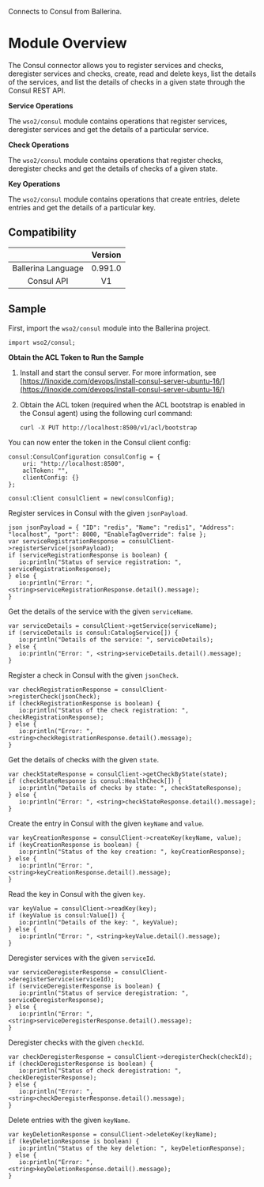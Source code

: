 Connects to Consul from Ballerina.

# Module Overview

The Consul connector allows you to register services and checks, deregister services and checks, create, read and 
delete keys, list the details of the 
services, and list the details of checks in a given state through the Consul REST API.

**Service Operations**

The `wso2/consul` module contains operations that register services, deregister services and get the details of a 
particular service.

**Check Operations**

The `wso2/consul` module contains operations that register checks, deregister checks and get the details of checks
 of a given state.

**Key Operations**

The `wso2/consul` module contains operations that create entries, delete entries and get the details of a particular 
key.


## Compatibility
|                             |       Version               |
|:---------------------------:|:---------------------------:|
|  Ballerina Language         |   0.991.0                   |
|  Consul API                 |   V1                        |

## Sample

First, import the `wso2/consul` module into the Ballerina project.

```ballerina
import wso2/consul;
```

**Obtain the ACL Token to Run the Sample**

1. Install and start the consul server. For more information, see [https://linoxide.com/devops/install-consul-server-ubuntu-16/](https://linoxide.com/devops/install-consul-server-ubuntu-16/) 

2. Obtain the ACL token (required when the ACL bootstrap is enabled in the Consul agent) using the following curl command:
    ```shell
    curl -X PUT http://localhost:8500/v1/acl/bootstrap
    ```

You can now enter the token in the Consul client config:
```ballerina
consul:ConsulConfiguration consulConfig = {
    uri: "http://localhost:8500",
    aclToken: "",
    clientConfig: {}
};
    
consul:Client consulClient = new(consulConfig);
```

Register services in Consul with the given `jsonPayload`.
```ballerina
json jsonPayload = { "ID": "redis", "Name": "redis1", "Address": "localhost", "port": 8000, "EnableTagOverride": false };
var serviceRegistrationResponse = consulClient->registerService(jsonPayload);
if (serviceRegistrationResponse is boolean) {
   io:println("Status of service registration: ", serviceRegistrationResponse);
} else {
   io:println("Error: ", <string>serviceRegistrationResponse.detail().message);
}
```

Get the details of the service with the given `serviceName`.
```ballerina
var serviceDetails = consulClient->getService(serviceName);
if (serviceDetails is consul:CatalogService[]) {
   io:println("Details of the service: ", serviceDetails);
} else {
   io:println("Error: ", <string>serviceDetails.detail().message);
}
```

Register a check in Consul with the given `jsonCheck`.
```ballerina
var checkRegistrationResponse = consulClient->registerCheck(jsonCheck);
if (checkRegistrationResponse is boolean) {
   io:println("Status of the check registration: ", checkRegistrationResponse);
} else {
   io:println("Error: ", <string>checkRegistrationResponse.detail().message);
}
```

Get the details of checks with the given `state`.
```ballerina
var checkStateResponse = consulClient->getCheckByState(state);
if (checkStateResponse is consul:HealthCheck[]) {
   io:println("Details of checks by state: ", checkStateResponse);
} else {
   io:println("Error: ", <string>checkStateResponse.detail().message);
}
```

Create the entry in Consul with the given `keyName` and `value`.
```ballerina
var keyCreationResponse = consulClient->createKey(keyName, value);
if (keyCreationResponse is boolean) {
   io:println("Status of the key creation: ", keyCreationResponse);
} else {
   io:println("Error: ", <string>keyCreationResponse.detail().message);
}
```

Read the key in Consul with the given `key`.
```ballerina
var keyValue = consulClient->readKey(key);
if (keyValue is consul:Value[]) {
   io:println("Details of the key: ", keyValue);
} else {
   io:println("Error: ", <string>keyValue.detail().message);
}
```

Deregister services with the given `serviceId`.
```ballerina
var serviceDeregisterResponse = consulClient->deregisterService(serviceId);
if (serviceDeregisterResponse is boolean) {
   io:println("Status of service deregistration: ", serviceDeregisterResponse);
} else {
   io:println("Error: ", <string>serviceDeregisterResponse.detail().message);
}
```

Deregister checks with the given `checkId`.
```ballerina
var checkDeregisterResponse = consulClient->deregisterCheck(checkId);
if (checkDeregisterResponse is boolean) {
   io:println("Status of check deregistration: ", checkDeregisterResponse);
} else {
   io:println("Error: ", <string>checkDeregisterResponse.detail().message);
}
```

Delete entries with the given `keyName`.
```ballerina
var keyDeletionResponse = consulClient->deleteKey(keyName);
if (keyDeletionResponse is boolean) {
   io:println("Status of the key deletion: ", keyDeletionResponse);
} else {
   io:println("Error: ", <string>keyDeletionResponse.detail().message);
}
```

